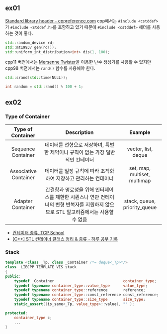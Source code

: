 ## ex01

[Standard library header <cstddef> - cppreference.com](https://en.cppreference.com/w/cpp/header/cstddef)
cpp에서는 `#include <cstddef>`가 `#include <stddef.h>`를 포함하고 있기 때문에 `#include <cstddef>` 헤더를 사용하는 것이 좋다. 

```cpp
std::random_device rd;
std::mt19937 gen(rd());
std::uniform_int_distribution<int> dis(1, 100);
```

cpp11 버전에서는 [Mersenne Twister](https://en.wikipedia.org/wiki/Mersenne_Twister)을 이용한 난수 생성기를 사용할 수 있지만 cpp98 버전에서는 `rand()` 함수를 사용해야 한다. 

```cpp
std::srand(std::time(NULL));

int random = std::rand() % 100 + 1;
```

## ex02

### Type of Container
| Type of Container | Description | Example |
|:---------:|:-----------:|:-------:|
| Sequence Container | 데이터를 선형으로 저장하며, 특별한 제약이나 규칙이 없는 가장 일반적인 컨테이너 | vector, list, deque |
| Associative Container | 데이터를 일정 규칙에 따라 조직화하여 저장하고 관리하는 컨테이너 | set, map, multiset, multimap |
| Adapter Container | 간결함과 명료성을 위해 인터페이스를 제한한 시퀀스나 연관 컨테이너의 변형 반복자를 지원하지 않으므로 STL 알고리즘에서는 사용할 수 없음 | stack, queue, priority_queue |

- [컨테이터 종류, TCP School](https://www.tcpschool.com/cpp/cpp_container_intro)
- [[C++] STL 컨테이너 클래스 정리 & 종류 - 하루 공부 기록](https://yj59.github.io/cppstl/container-class/)

### Stack

```cpp
template <class _Tp, class _Container /*= deque<_Tp>*/>
class _LIBCPP_TEMPLATE_VIS stack
{
public:
    typedef _Container                               container_type;
    typedef typename container_type::value_type      value_type;
    typedef typename container_type::reference       reference;
    typedef typename container_type::const_reference const_reference;
    typedef typename container_type::size_type       size_type;
    static_assert((is_same<_Tp, value_type>::value), "" );

protected:
    container_type c;
    ...
}
```
